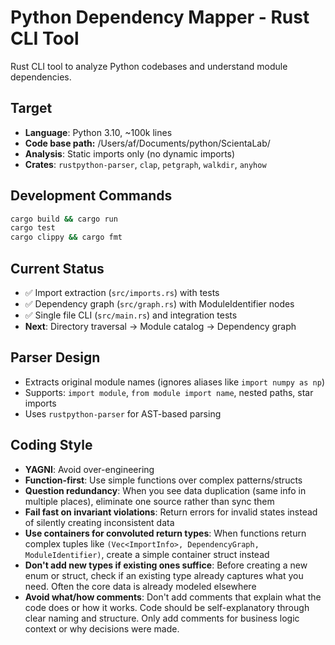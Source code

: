 # Python Dependency Mapper - Rust CLI Tool

Rust CLI tool to analyze Python codebases and understand module dependencies.

## Target
- **Language**: Python 3.10, ~100k lines
- **Code base path:** /Users/af/Documents/python/ScientaLab/
- **Analysis**: Static imports only (no dynamic imports)
- **Crates**: `rustpython-parser`, `clap`, `petgraph`, `walkdir`, `anyhow`

## Development Commands
```bash
cargo build && cargo run
cargo test
cargo clippy && cargo fmt
```

## Current Status
- ✅ Import extraction (`src/imports.rs`) with tests
- ✅ Dependency graph (`src/graph.rs`) with ModuleIdentifier nodes
- ✅ Single file CLI (`src/main.rs`) and integration tests
- **Next**: Directory traversal → Module catalog → Dependency graph

## Parser Design
- Extracts original module names (ignores aliases like `import numpy as np`)
- Supports: `import module`, `from module import name`, nested paths, star imports
- Uses `rustpython-parser` for AST-based parsing

## Coding Style

- **YAGNI**: Avoid over-engineering
- **Function-first**: Use simple functions over complex patterns/structs
- **Question redundancy**: When you see data duplication (same info in multiple places), eliminate one source rather than sync them
- **Fail fast on invariant violations**: Return errors for invalid states instead of silently creating inconsistent data
- **Use containers for convoluted return types**: When functions return complex tuples like `(Vec<ImportInfo>, DependencyGraph, ModuleIdentifier)`, create a simple container struct instead
- **Don't add new types if existing ones suffice**: Before creating a new enum or struct, check if an existing type already captures what you need. Often the core data is already modeled elsewhere
- **Avoid what/how comments**: Don't add comments that explain what the code does or how it works. Code should be self-explanatory through clear naming and structure. Only add comments for business logic context or why decisions were made.